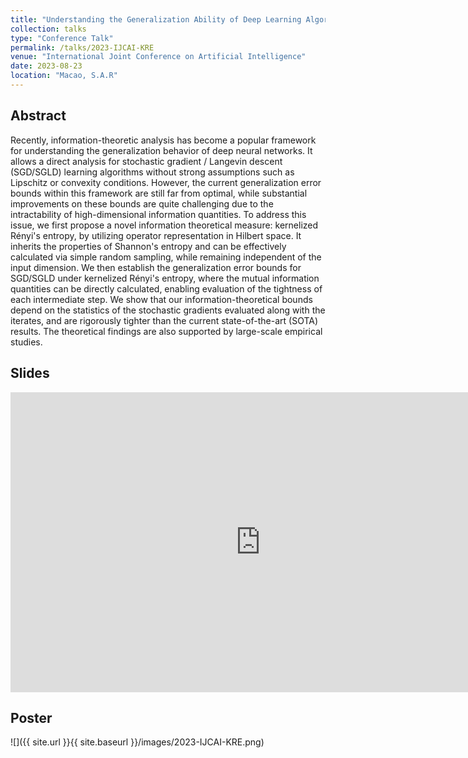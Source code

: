 ```yaml
---
title: "Understanding the Generalization Ability of Deep Learning Algorithms: A Kernelized Rényi’s Entropy Perspective"
collection: talks
type: "Conference Talk"
permalink: /talks/2023-IJCAI-KRE
venue: "International Joint Conference on Artificial Intelligence"
date: 2023-08-23
location: "Macao, S.A.R"
---
```


## Abstract

Recently, information-theoretic analysis has become a popular framework for understanding the generalization behavior of deep neural networks. It allows a direct analysis for stochastic gradient / Langevin descent (SGD/SGLD) learning algorithms without strong assumptions such as Lipschitz or convexity conditions. However, the current generalization error bounds within this framework are still far from optimal, while substantial improvements on these bounds are quite challenging due to the intractability of high-dimensional information quantities. To address this issue, we first propose a novel information theoretical measure: kernelized Rényi's entropy, by utilizing operator representation in Hilbert space. It inherits the properties of Shannon's entropy and can be effectively calculated via simple random sampling, while remaining independent of the input dimension. We then establish the generalization error bounds for SGD/SGLD under kernelized Rényi's entropy, where the mutual information quantities can be directly calculated, enabling evaluation of the tightness of each intermediate step. We show that our information-theoretical bounds depend on the statistics of the stochastic gradients evaluated along with the iterates, and are rigorously tighter than the current state-of-the-art (SOTA) results. The theoretical findings are also supported by large-scale empirical studies.

## Slides

<div class="responsive-wrap">
  <iframe src="https://docs.google.com/presentation/d/e/2PACX-1vSJXy5lu1AR7wvGHOJ7r9_RjEh2wYhbnWJAmySmayS5rVmYubV6T1oGWsaIC8ZMLTAFJHFXB_H0-shf/embed?start=false&loop=false&delayms=3000" frameborder="0" width="800" height="480" allowfullscreen="true" mozallowfullscreen="true" webkitallowfullscreen="true"></iframe>
</div>

## Poster

![]({{ site.url }}{{ site.baseurl }}/images/2023-IJCAI-KRE.png)
